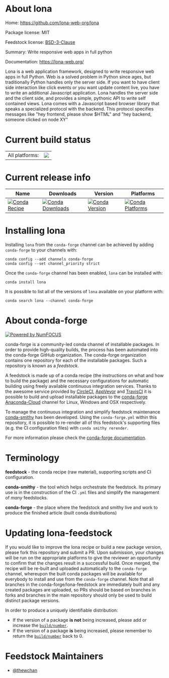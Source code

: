 About lona
==========

Home: https://github.com/lona-web-org/lona

Package license: MIT

Feedstock license: [BSD-3-Clause](https://github.com/conda-forge/lona-feedstock/blob/master/LICENSE.txt)

Summary: Write responsive web apps in full python

Documentation: https://lona-web.org/

Lona is a web application framework, designed to write responsive web apps
 in full Python. Web is a solved problem in Python since ages, but
 traditionally Python handles only the server side. If you want to have
 client side interaction like click events or you want update content live,
 you have to write an additional Javascript application. Lona handles the
 server side and the client side, and provides a simple, pythonic API to
 write self contained views. Lona comes with a Javascript based browser
 library that speaks a specialized protocol with the backend. This protocol
 specifies messages like "hey frontend, please show $HTML" and "hey
 backend, someone clicked on node XY"


Current build status
====================


<table><tr><td>All platforms:</td>
    <td>
      <a href="https://dev.azure.com/conda-forge/feedstock-builds/_build/latest?definitionId=13741&branchName=master">
        <img src="https://dev.azure.com/conda-forge/feedstock-builds/_apis/build/status/lona-feedstock?branchName=master">
      </a>
    </td>
  </tr>
</table>

Current release info
====================

| Name | Downloads | Version | Platforms |
| --- | --- | --- | --- |
| [![Conda Recipe](https://img.shields.io/badge/recipe-lona-green.svg)](https://anaconda.org/conda-forge/lona) | [![Conda Downloads](https://img.shields.io/conda/dn/conda-forge/lona.svg)](https://anaconda.org/conda-forge/lona) | [![Conda Version](https://img.shields.io/conda/vn/conda-forge/lona.svg)](https://anaconda.org/conda-forge/lona) | [![Conda Platforms](https://img.shields.io/conda/pn/conda-forge/lona.svg)](https://anaconda.org/conda-forge/lona) |

Installing lona
===============

Installing `lona` from the `conda-forge` channel can be achieved by adding `conda-forge` to your channels with:

```
conda config --add channels conda-forge
conda config --set channel_priority strict
```

Once the `conda-forge` channel has been enabled, `lona` can be installed with:

```
conda install lona
```

It is possible to list all of the versions of `lona` available on your platform with:

```
conda search lona --channel conda-forge
```


About conda-forge
=================

[![Powered by NumFOCUS](https://img.shields.io/badge/powered%20by-NumFOCUS-orange.svg?style=flat&colorA=E1523D&colorB=007D8A)](http://numfocus.org)

conda-forge is a community-led conda channel of installable packages.
In order to provide high-quality builds, the process has been automated into the
conda-forge GitHub organization. The conda-forge organization contains one repository
for each of the installable packages. Such a repository is known as a *feedstock*.

A feedstock is made up of a conda recipe (the instructions on what and how to build
the package) and the necessary configurations for automatic building using freely
available continuous integration services. Thanks to the awesome service provided by
[CircleCI](https://circleci.com/), [AppVeyor](https://www.appveyor.com/)
and [TravisCI](https://travis-ci.com/) it is possible to build and upload installable
packages to the [conda-forge](https://anaconda.org/conda-forge)
[Anaconda-Cloud](https://anaconda.org/) channel for Linux, Windows and OSX respectively.

To manage the continuous integration and simplify feedstock maintenance
[conda-smithy](https://github.com/conda-forge/conda-smithy) has been developed.
Using the ``conda-forge.yml`` within this repository, it is possible to re-render all of
this feedstock's supporting files (e.g. the CI configuration files) with ``conda smithy rerender``.

For more information please check the [conda-forge documentation](https://conda-forge.org/docs/).

Terminology
===========

**feedstock** - the conda recipe (raw material), supporting scripts and CI configuration.

**conda-smithy** - the tool which helps orchestrate the feedstock.
                   Its primary use is in the construction of the CI ``.yml`` files
                   and simplify the management of *many* feedstocks.

**conda-forge** - the place where the feedstock and smithy live and work to
                  produce the finished article (built conda distributions)


Updating lona-feedstock
=======================

If you would like to improve the lona recipe or build a new
package version, please fork this repository and submit a PR. Upon submission,
your changes will be run on the appropriate platforms to give the reviewer an
opportunity to confirm that the changes result in a successful build. Once
merged, the recipe will be re-built and uploaded automatically to the
`conda-forge` channel, whereupon the built conda packages will be available for
everybody to install and use from the `conda-forge` channel.
Note that all branches in the conda-forge/lona-feedstock are
immediately built and any created packages are uploaded, so PRs should be based
on branches in forks and branches in the main repository should only be used to
build distinct package versions.

In order to produce a uniquely identifiable distribution:
 * If the version of a package **is not** being increased, please add or increase
   the [``build/number``](https://docs.conda.io/projects/conda-build/en/latest/resources/define-metadata.html#build-number-and-string).
 * If the version of a package **is** being increased, please remember to return
   the [``build/number``](https://docs.conda.io/projects/conda-build/en/latest/resources/define-metadata.html#build-number-and-string)
   back to 0.

Feedstock Maintainers
=====================

* [@thewchan](https://github.com/thewchan/)

